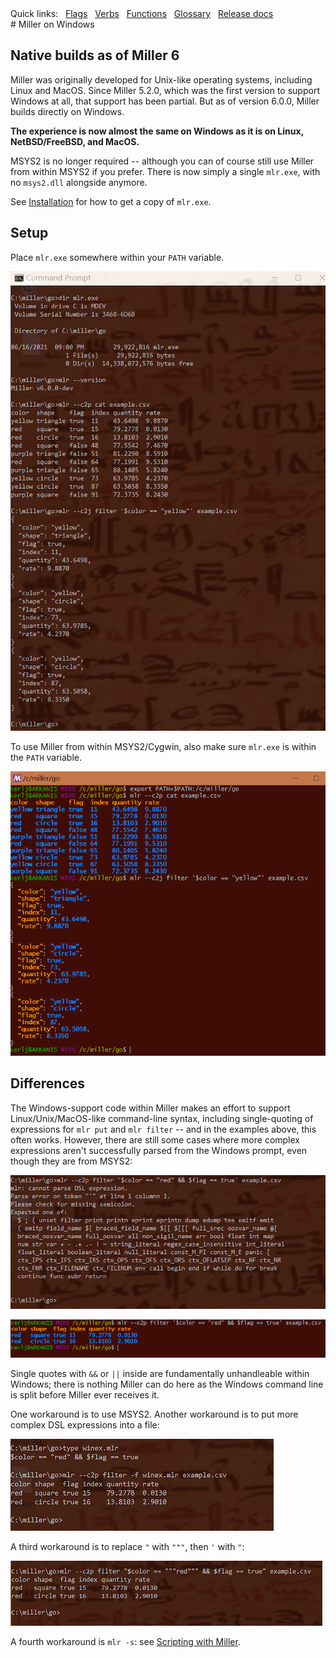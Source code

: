 <!---  PLEASE DO NOT EDIT DIRECTLY. EDIT THE .md.in FILE PLEASE. --->
<div>
<span class="quicklinks">
Quick links:
&nbsp;
<a class="quicklink" href="../reference-main-flag-list/index.html">Flags</a>
&nbsp;
<a class="quicklink" href="../reference-verbs/index.html">Verbs</a>
&nbsp;
<a class="quicklink" href="../reference-dsl-builtin-functions/index.html">Functions</a>
&nbsp;
<a class="quicklink" href="../glossary/index.html">Glossary</a>
&nbsp;
<a class="quicklink" href="../release-docs/index.html">Release docs</a>
</span>
</div>
# Miller on Windows

## Native builds as of Miller 6

Miller was originally developed for Unix-like operating systems, including Linux and MacOS. Since Miller 5.2.0, which was the first version to support Windows at all, that support has been partial. But as of version 6.0.0, Miller builds directly on Windows.

**The experience is now almost the same on Windows as it is on Linux, NetBSD/FreeBSD, and MacOS.**

MSYS2 is no longer required -- although you can of course still use Miller from within MSYS2 if you prefer. There is now simply a single `mlr.exe`, with no `msys2.dll` alongside anymore.

See [Installation](installing-miller.md) for how to get a copy of `mlr.exe`.

## Setup

Place `mlr.exe` somewhere within your `PATH` variable.

![pix/miller-windows.png](pix/miller-windows.png)

To use Miller from within MSYS2/Cygwin, also make sure `mlr.exe` is within the `PATH` variable.

![pix/miller-msys.png](pix/miller-msys.png)

## Differences

The Windows-support code within Miller makes an effort to support Linux/Unix/MacOS-like command-line syntax, including single-quoting of expressions for `mlr put` and `mlr filter` -- and in the examples above, this often works. However, there are still some cases where more complex expressions aren't successfully parsed from the Windows prompt, even though they are from MSYS2:

![pix/miller-windows-complex.png](pix/miller-windows-complex.png)

![pix/miller-msys-complex.png](pix/miller-msys-complex.png)

Single quotes with `&&` or `||` inside are fundamentally unhandleable within Windows; there is nothing Miller can do here as the Windows command line is split before Miller ever receives it.

One workaround is to use MSYS2. Another workaround is to put more complex DSL expressions into a file:

![pix/miller-windows-complex-workaround.png](pix/miller-windows-complex-workaround.png)

A third workaround is to replace `"` with `"""`, then `'` with `"`:

![pix/miller-windows-triple-double-quote.png](pix/miller-windows-triple-double-quote.png)

A fourth workaround is `mlr -s`: see [Scripting with Miller](scripting.md).
